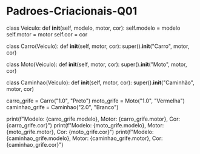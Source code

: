# Padroes-Criacionais-Q01

class Veiculo:
    def __init__(self, modelo, motor, cor):
        self.modelo = modelo
        self.motor = motor
        self.cor = cor

class Carro(Veiculo):
    def __init__(self, motor, cor):
        super().__init__("Carro", motor, cor)

class Moto(Veiculo):
    def __init__(self, motor, cor):
        super().__init__("Moto", motor, cor)

class Caminhao(Veiculo):
    def __init__(self, motor, cor):
        super().__init__("Caminhão", motor, cor)

carro_grife = Carro("1.0", "Preto")
moto_grife = Moto("1.0", "Vermelha")
caminhao_grife = Caminhao("2.0", "Branco")

print(f"Modelo: {carro_grife.modelo}, Motor: {carro_grife.motor}, Cor: {carro_grife.cor}")
print(f"Modelo: {moto_grife.modelo}, Motor: {moto_grife.motor}, Cor: {moto_grife.cor}")
print(f"Modelo: {caminhao_grife.modelo}, Motor: {caminhao_grife.motor}, Cor: {caminhao_grife.cor}")
